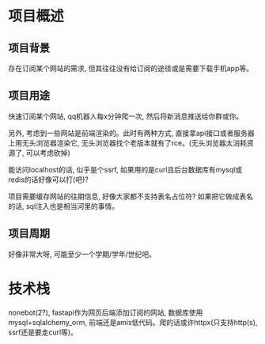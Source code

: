 # 项目概述

## 项目背景

存在订阅某个网站的需求, 但其往往没有给订阅的途径或是需要下载手机app等。

## 项目用途

快速订阅某个网站, qq机器人每x分钟爬一次, 然后将新消息推送给你群或你。

另外, 考虑到一些网站是前端渲染的。此时有两种方式, 直接拿api接口或者服务器上用无头浏览器渲染它, 无头浏览器找个老版本就有了rce。(无头浏览器太消耗资源了, 可以考虑砍掉)

能访问localhost的话, 似乎是个ssrf, 如果用的是curl且后台数据库有mysql或redis的话好像可以打(吧)?

项目需要缓存网站的往期信息, 好像大家都不支持表名占位符? 如果把它做成表名的话, sql注入也是相当河里的事情。

## 项目周期

好像非常大呀, 可能至少一个学期/学年/世纪吧。

# 技术栈

nonebot(2?), fastapi作为网页后端添加订阅的网站, 数据库使用mysql+sqlalchemy_orm, 前端还是amis低代码。爬的话或许httpx(只支持http(s), ssrf还是要走curl等)。
